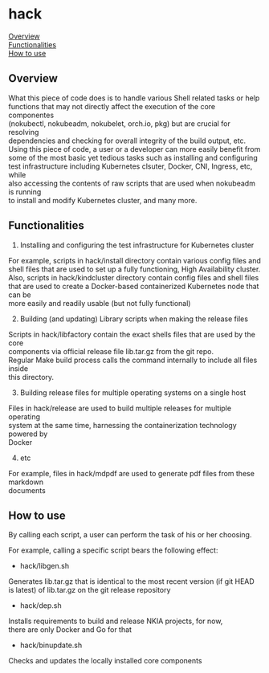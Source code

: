 # hack



[Overview](#overview)\
[Functionalities](#functionalities)\
[How to use](#how-to-use)

## Overview


What this piece of code does is to handle various Shell related tasks or help\
functions that may not directly affect the execution of the core componentes \
(nokubectl, nokubeadm, nokubelet, orch.io, pkg) but are crucial for resolving\
dependencies and checking for overall integrity of the build output, etc.\
Using this piece of code, a user or a developer can more easily benefit from\
some of the most basic yet tedious tasks such as installing and configuring\
test infrastructure including Kubernetes clsuter, Docker, CNI, Ingress, etc, while\
also accessing the contents of raw scripts that are used when nokubeadm is running\
to install and modify Kubernetes cluster, and many more.


## Functionalities


1. Installing and configuring the test infrastructure for Kubernetes cluster

For example, scripts in hack/install directory contain various config files and \
shell files that are used to set up a fully functioning, High Availability cluster.\
Also, scripts in hack/kindcluster directory contain config files and shell files\
that are used to create a Docker-based containerized Kubernetes node that can be \
more easily and readily usable (but not fully functional) 

2. Building (and updating) Library scripts when making the release files 

Scripts in hack/libfactory contain the exact shells files that are used by the core\
components via official release file lib.tar.gz from the git repo.\
Regular Make build process calls the command internally to include all files inside\
this directory.


3. Building release files for multiple operating systems on a single host

Files in hack/release are used to build multiple releases for multiple operating\
system at the same time, harnessing the containerization technology powered by\
Docker


4. etc

For example, files in hack/mdpdf are used to generate pdf files from these markdown\
documents


## How to use

By calling each script, a user can perform the task of his or her choosing.

For example, calling a specific script bears the following effect:

- hack/libgen.sh

Generates lib.tar.gz that is identical to the most recent version (if git HEAD\
is latest) of lib.tar.gz on the git release repository

- hack/dep.sh

Installs requirements to build and release NKIA projects, for now, \
there are only Docker and Go for that


- hack/binupdate.sh

Checks and updates the locally installed core components 




